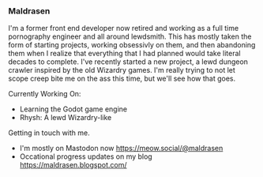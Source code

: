### Maldrasen 
I'm a former front end developer now retired and working as a full time pornography engineer and all around lewdsmith. This has mostly taken the form of starting 
projects, working obsessivly on them, and then abandoning them when I realize that everything that I had planned would take literal decades to complete. I've recently
started a new project, a lewd dungeon crawler inspired by the old Wizardry games. I'm really trying to not let scope creep bite me on the ass this time, but we'll see 
how that goes.

Currently Working On:
  - Learning the Godot game engine
  - Rhysh: A lewd Wizardry-like

Getting in touch with me.
 - I'm mostly on Mastodon now https://meow.social/@maldrasen
 - Occational progress updates on my blog https://maldrasen.blogspot.com/
